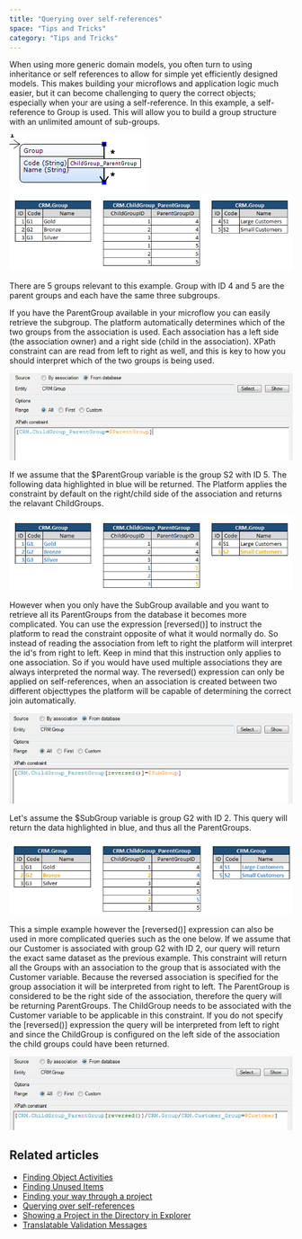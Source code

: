 ```yaml
---
title: "Querying over self-references"
space: "Tips and Tricks"
category: "Tips and Tricks"
---
```

When using more generic domain models, you often turn to using inheritance or self references to allow for simple yet efficiently designed models. This makes building your microflows and application logic much easier, but it can become challenging to query the correct objects; especially when your are using a self-reference. In this example, a self-reference to Group is used. This will allow you to build a group structure with an unlimited amount of sub-groups.

![](attachments/18448725/18581640.png?effects=border-simple,blur-border)     ![](attachments/18448725/18581639.png?effects=border-simple,blur-border)

There are 5 groups relevant to this example. Group with ID 4 and 5 are the parent groups and each have the same three subgroups. 

If you have the ParentGroup available in your microflow you can easily retrieve the subgroup. The platform automatically determines which of the two groups from the association is used. Each association has a left side (the association owner) and a right side (child in the association). XPath constraint can are read from left to right as well, and this is key to how you should interpret which of the two groups is being used.  

![](attachments/18448725/18581638.png)

If we assume that the $ParentGroup variable is the group S2 with ID 5\. The following data highlighted in blue will be returned. The Platform applies the constraint by default on the right/child side of the association and returns the relavant ChildGroups.

![](attachments/18448725/18581637.png?effects=border-simple,blur-border)

However when you only have the SubGroup available and you want to retrieve all its ParentGroups from the database it becomes more complicated. You can use the expression [reversed()] to instruct the platform to read the constraint opposite of what it would normally do. So instead of reading the association from left to right the platform will interpret the id's from right to left. Keep in mind that this instruction only applies to one association. So if you would have used multiple associations they are always interpreted the normal way. 
The reversed() expression can only be applied on self-references, when an association is created between two different objecttypes the platform will be capable of determining the correct join automatically.

![](attachments/18448725/18581636.png)

Let's assume the $SubGroup variable is group G2 with ID 2\. This query will return the data highlighted in blue, and thus all the ParentGroups. 

![](attachments/18448725/18581635.png?effects=border-simple,blur-border)

This a simple example however the [reversed()] expression can also be used in more complicated queries such as the one below. If we assume that our Customer is associated with group G2 with ID 2, our query will return the exact same dataset as the previous example. 
This constraint will return all the Groups with an association to the group that is associated with the Customer variable. Because the reversed association is specified for the group association it will be interpreted from right to left. The ParentGroup is considered to be the right side of the association, therefore the query will be returning ParentGroups. The ChildGroup needs to be associated with the Customer variable to be applicable in this constraint. 
If you do not specify the [reversed()] expression the query will be interpreted from left to right and since the ChildGroup is configured on the left side of the association the child groups could have been returned.  

![](attachments/18448725/18581634.png)

## Related articles

*   [Finding Object Activities](/tips/Finding+Object+Activities)
*   [Finding Unused Items](/tips/Finding+Unused+Items)
*   [Finding your way through a project](/tips/Finding+your+way+through+a+project)
*   [Querying over self-references](/tips/Querying+over+self-references)
*   [Showing a Project in the Directory in Explorer](/tips/Showing+a+Project+in+the+Directory+in+Explorer)
*   [Translatable Validation Messages](/tips/Translatable+Validation+Messages)
